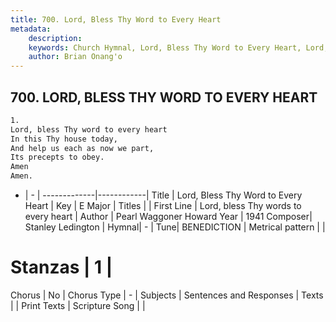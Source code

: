 ```yaml
---
title: 700. Lord, Bless Thy Word to Every Heart
metadata:
    description: 
    keywords: Church Hymnal, Lord, Bless Thy Word to Every Heart, Lord, bless Thy words to every heart, 
    author: Brian Onang'o
---
```



## 700. LORD, BLESS THY WORD TO EVERY HEART

```txt
1.
Lord, bless Thy word to every heart 
In this Thy house today, 
And help us each as now we part, 
Its precepts to obey. 
Amen 
Amen.
```

- |   -  |
-------------|------------|
Title | Lord, Bless Thy Word to Every Heart |
Key | E Major |
Titles |  |
First Line | Lord, bless Thy words to every heart |
Author | Pearl Waggoner Howard
Year | 1941
Composer| Stanley Ledington |
Hymnal|  - |
Tune| BENEDICTION |
Metrical pattern | |
# Stanzas | 1 |
Chorus | No |
Chorus Type | - |
Subjects | Sentences and Responses |
Texts |  |
Print Texts | 
Scripture Song |  |
  
